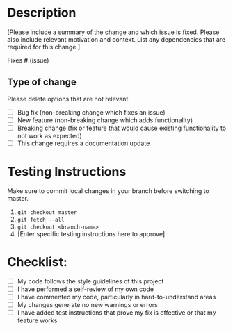 # Description

[Please include a summary of the change and which issue is fixed. Please also include relevant motivation and context. List any dependencies that are required for this change.]

Fixes # (issue)

## Type of change

Please delete options that are not relevant.

- [ ] Bug fix (non-breaking change which fixes an issue)
- [ ] New feature (non-breaking change which adds functionality)
- [ ] Breaking change (fix or feature that would cause existing functionality to not work as expected)
- [ ] This change requires a documentation update

# Testing Instructions

Make sure to commit local changes in your branch before switching to master.
1. `git checkout master`
2. `git fetch --all`
3. `git checkout <branch-name>`
4. [Enter specific testing instructions here to approve]

# Checklist:

- [ ] My code follows the style guidelines of this project
- [ ] I have performed a self-review of my own code
- [ ] I have commented my code, particularly in hard-to-understand areas
- [ ] My changes generate no new warnings or errors
- [ ] I have added test instructions that prove my fix is effective or that my feature works
